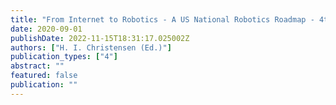```yaml
---
title: "From Internet to Robotics - A US National Robotics Roadmap - 4th edition"
date: 2020-09-01
publishDate: 2022-11-15T18:31:17.025002Z
authors: ["H. I. Christensen (Ed.)"]
publication_types: ["4"]
abstract: ""
featured: false
publication: ""
---
```


